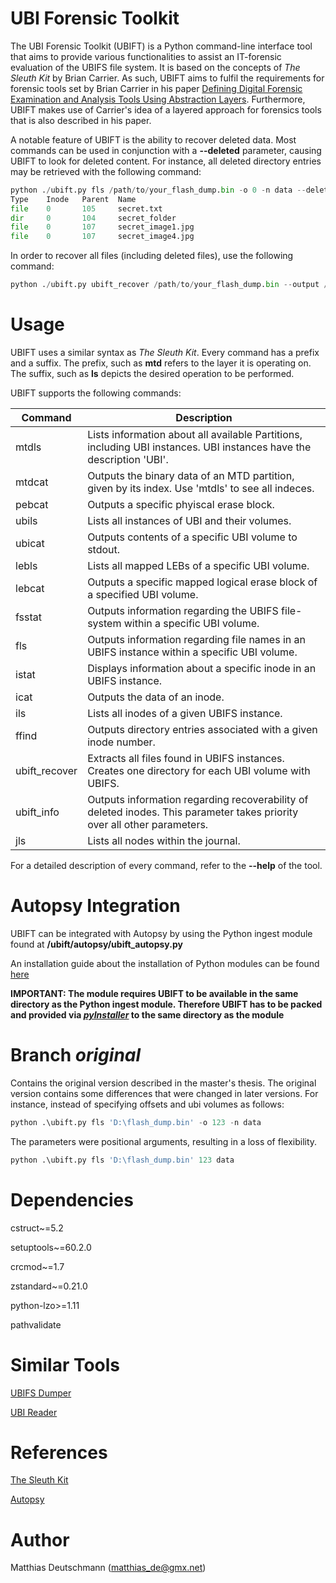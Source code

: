 # UBI Forensic Toolkit

The UBI Forensic Toolkit (UBIFT) is a Python command-line interface tool that aims to provide various functionalities to assist an IT-forensic evaluation of the UBIFS file system. It is based on the concepts of *The Sleuth Kit* by Brian Carrier.
As such, UBIFT aims to fulfil the requirements for forensic tools set by Brian Carrier in his paper [Defining Digital Forensic Examination and Analysis Tools Using Abstraction Layers](https://www.utica.edu/academic/institutes/ecii/publications/articles/A04C3F91-AFBB-FC13-4A2E0F13203BA980.pdf).
Furthermore, UBIFT makes use of Carrier's idea of a layered approach for forensics tools that is also described in his paper.

A notable feature of UBIFT is the ability to recover deleted data. Most commands can be used in conjunction with a **--deleted** parameter, causing UBIFT to look for deleted content. For instance, all deleted directory entries may be retrieved with the following command:

```python
python ./ubift.py fls /path/to/your_flash_dump.bin -o 0 -n data --deleted
Type    Inode   Parent  Name
file    0       105     secret.txt
dir     0       104     secret_folder
file    0       107     secret_image1.jpg
file    0       107     secret_image4.jpg
```

In order to recover all files (including deleted files), use the following command:

```python
python ./ubift.py ubift_recover /path/to/your_flash_dump.bin --output /path/to/output --deleted
```

# Usage

UBIFT uses a similar syntax as *The Sleuth Kit*. Every command has a prefix and a suffix. The prefix, such as **mtd** refers to the layer it is operating on. The suffix, such as **ls** depicts the desired operation to be performed.

UBIFT supports the following commands:

| Command       | Description                                                                                                              |
|---------------|--------------------------------------------------------------------------------------------------------------------------|
| mtdls         | Lists information about all available Partitions, including UBI instances. UBI instances have the description 'UBI'.     |
| mtdcat        | Outputs the binary data of an MTD partition, given by its index. Use 'mtdls' to see all indeces.                         |
| pebcat        | Outputs a specific phyiscal erase block.                                                                                 | 
| ubils         | Lists all instances of UBI and their volumes.                                                                            |
| ubicat        | Outputs contents of a specific UBI volume to stdout.                                                                     |
| lebls         | Lists all mapped LEBs of a specific UBI volume.                                                                          | 
| lebcat        | Outputs a specific mapped logical erase block of a specified UBI volume.                                                 |
| fsstat        | Outputs information regarding the UBIFS file-system within a specific UBI volume.                                        |
| fls           | Outputs information regarding file names in an UBIFS instance within a specific UBI volume.                              | 
| istat         | Displays information about a specific inode in an UBIFS instance.                                                        |
| icat          | Outputs the data of an inode.                                                                                            |
| ils           | Lists all inodes of a given UBIFS instance.                                                                              |
| ffind         | Outputs directory entries associated with a given inode number.                                                          |
| ubift_recover | Extracts all files found in UBIFS instances. Creates one directory for each UBI volume with UBIFS.                       |
| ubift_info    | Outputs information regarding recoverability of deleted inodes. This parameter takes priority over all other parameters. |
| jls           | Lists all nodes within the journal.                                                                                      |

For a detailed description of every command, refer to the **--help** of the tool.

# Autopsy Integration

UBIFT can be integrated with Autopsy by using the Python ingest module found at **/ubift/autopsy/ubift_autopsy.py**

An installation guide about the installation of Python modules can be found [here](https://sleuthkit.org/autopsy/docs/user-docs/3.1/module_install_page.html#:~:text=Installing%20Python%20Module,next%20time%20it%20loads%20modules.)

**IMPORTANT: The module requires UBIFT to be available in the same directory as the Python ingest module. Therefore UBIFT has to be packed and provided via [*pyInstaller*](https://pyinstaller.org/en/stable/) to the same directory as the module**

# Branch *original*

Contains the original version described in the master's thesis. The original version contains some differences that were changed in later versions. For instance, instead of specifying offsets and ubi volumes as follows:

```python
python .\ubift.py fls 'D:\flash_dump.bin' -o 123 -n data
```

The parameters were positional arguments, resulting in a loss of flexibility.

```python
python .\ubift.py fls 'D:\flash_dump.bin' 123 data
```

# Dependencies

cstruct~=5.2

setuptools~=60.2.0

crcmod~=1.7

zstandard~=0.21.0

python-lzo>=1.11

pathvalidate

# Similar Tools

[UBIFS Dumper](https://github.com/nlitsme/ubidump)

[UBI Reader](https://github.com/onekey-sec/ubi_reader)

# References

[The Sleuth Kit](https://github.com/sleuthkit/sleuthkit)

[Autopsy](https://www.autopsy.com/)

# Author

Matthias Deutschmann (matthias_de@gmx.net)

